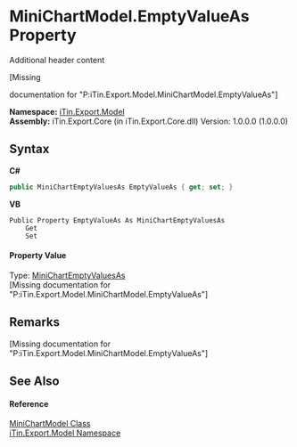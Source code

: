 # MiniChartModel.EmptyValueAs Property 
Additional header content 

\[Missing <summary> documentation for "P:iTin.Export.Model.MiniChartModel.EmptyValueAs"\]

**Namespace:**&nbsp;<a href="N_iTin_Export_Model">iTin.Export.Model</a><br />**Assembly:**&nbsp;iTin.Export.Core (in iTin.Export.Core.dll) Version: 1.0.0.0 (1.0.0.0)

## Syntax

**C#**<br />
``` C#
public MiniChartEmptyValuesAs EmptyValueAs { get; set; }
```

**VB**<br />
``` VB
Public Property EmptyValueAs As MiniChartEmptyValuesAs
	Get
	Set
```


#### Property Value
Type: <a href="T_iTin_Export_Model_MiniChartEmptyValuesAs">MiniChartEmptyValuesAs</a><br />\[Missing <value> documentation for "P:iTin.Export.Model.MiniChartModel.EmptyValueAs"\]

## Remarks
\[Missing <remarks> documentation for "P:iTin.Export.Model.MiniChartModel.EmptyValueAs"\]

## See Also


#### Reference
<a href="T_iTin_Export_Model_MiniChartModel">MiniChartModel Class</a><br /><a href="N_iTin_Export_Model">iTin.Export.Model Namespace</a><br />